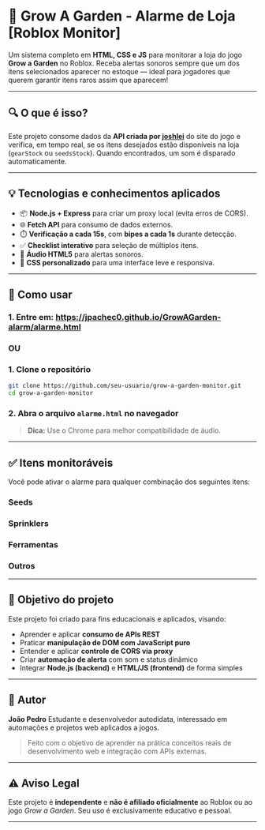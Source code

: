 # 🌱 Grow A Garden - Alarme de Loja [Roblox Monitor]

Um sistema completo em **HTML, CSS e JS** para monitorar a loja do jogo **Grow a Garden** no Roblox. Receba alertas sonoros sempre que um dos itens selecionados aparecer no estoque — ideal para jogadores que querem garantir itens raros assim que aparecem!

---

## 🔍 O que é isso?

Este projeto consome dados da **API criada por [joshlei](https://github.com/JStudiooo)** do site do jogo e verifica, em tempo real, se os itens desejados estão disponíveis na loja (`gearStock` ou `seedsStock`). Quando encontrados, um som é disparado automaticamente.

---

## 💡 Tecnologias e conhecimentos aplicados

- 📦 **Node.js + Express** para criar um proxy local (evita erros de CORS).
- 🌐 **Fetch API** para consumo de dados externos.
- ⏱️ **Verificação a cada 15s**, com **bipes a cada 1s** durante detecção.
- ✅ **Checklist interativo** para seleção de múltiplos itens.
- 🎵 **Áudio HTML5** para alertas sonoros.
- 🎨 **CSS personalizado** para uma interface leve e responsiva.

---

## 🚀 Como usar

### 1. Entre em: https://jpachec0.github.io/GrowAGarden-alarm/alarme.html

### OU

### 1. Clone o repositório
```bash
git clone https://github.com/seu-usuario/grow-a-garden-monitor.git
cd grow-a-garden-monitor
````

### 2. Abra o arquivo `alarme.html` no navegador

> **Dica:** Use o Chrome para melhor compatibilidade de áudio.

---

## ✅ Itens monitoráveis

Você pode ativar o alarme para qualquer combinação dos seguintes itens:

### Seeds

### Sprinklers

### Ferramentas

### Outros

---

## 🎯 Objetivo do projeto

Este projeto foi criado para fins educacionais e aplicados, visando:

* Aprender e aplicar **consumo de APIs REST**
* Praticar **manipulação de DOM com JavaScript puro**
* Entender e aplicar **controle de CORS via proxy**
* Criar **automação de alerta** com som e status dinâmico
* Integrar **Node.js (backend)** e **HTML/JS (frontend)** de forma simples

---

## 🧠 Autor

**João Pedro**
Estudante e desenvolvedor autodidata, interessado em automações e projetos web aplicados a jogos.

> Feito com o objetivo de aprender na prática conceitos reais de desenvolvimento web e integração com APIs externas.

---

## ⚠️ Aviso Legal

Este projeto é **independente** e **não é afiliado oficialmente** ao Roblox ou ao jogo *Grow a Garden*.
Seu uso é exclusivamente educativo e pessoal.

---
